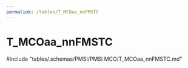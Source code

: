 ```yaml
---
permalink: /tables/T_MCOaa_nnFMSTC
---
```

# T_MCOaa_nnFMSTC
<!-- SPDX-License-Identifier: MPL-2.0 -->

<!-- ATTENTION : Ne pas supprimer ou modifier la ligne ci-dessous -->
#include "tables/.schemas/PMSI/PMSI MCO/T_MCOaa_nnFMSTC.md"
<!-- ATTENTION : Ne pas supprimer ou modifier la ligne ci-dessus -->
